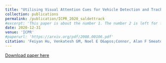 ```yaml
---
title: "Utilising Visual Attention Cues for Vehicle Detection and Tracking"
collection: publications
permalink: /publication/ICPR_2020_saldettrack
#excerpt: 'This paper is about the number 1. The number 2 is left for future work.'
date: 2020-12-31
venue: 'ICPR'
#paperurl: 'https://arxiv.org/pdf/2008.00106.pdf'
citation: 'Feiyan Hu, Venkatesh GM, Noel E O&apos;Connor, Alan F Smeaton, Suzanne Little. &quot;Utilising Visual Attention Cues for Vehicle Detection and Tracking.&quot; <i>International Conference on Pattern Recognition (ICPR 2020)</i>. '
---
```

<!--- This paper is about the number 1. The number 2 is left for future work.-->
[Download paper here](https://arxiv.org/pdf/2008.00106.pdf)

<!--- Recommended citation: Your Name, You. (2009). "Paper Title Number 1." <i>Journal 1</i>. 1(1) .-->
